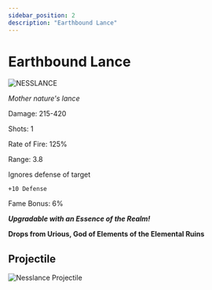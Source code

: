 ```yaml
---
sidebar_position: 2
description: "Earthbound Lance"
---
```


# Earthbound Lance

![NESSLANCE](https://vwiki.valorserver.com/api/item/picture/earthbound%20lance)

<i>Mother nature's lance</i>

Damage: 215-420

Shots: 1

Rate of Fire: 125%

Range: 3.8

Ignores defense of target

    +10 Defense

Fame Bonus: 6%

***Upgradable with an Essence of the Realm!***

**Drops from Urious, God of Elements of the Elemental Ruins**

## Projectile

![Nesslance Projectile](https://cdn.discordapp.com/attachments/1160376179996496013/1170947995915792446/earthboundlance.gif?ex=6592444d&is=657fcf4d&hm=e11516134687d6c2aef0e2c6dfa9591f018f67b5f996dcf1844a00cc4878c28a&)
